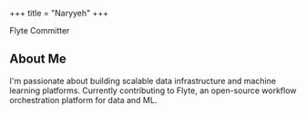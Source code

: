 +++
title = "Naryyeh"
+++

Flyte Committer

## About Me

I'm passionate about building scalable data infrastructure and machine learning platforms. Currently contributing to Flyte, an open-source workflow orchestration platform for data and ML.